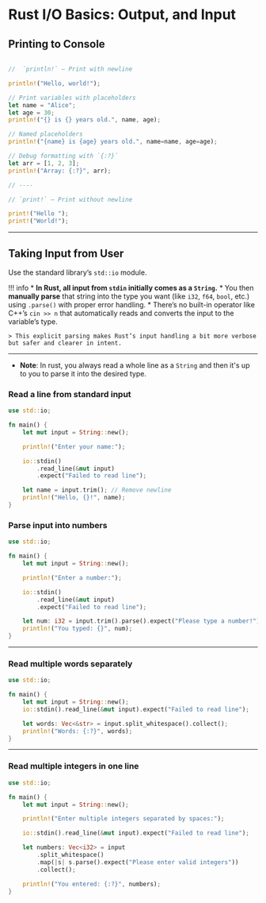 # Rust I/O Basics: Output, and Input

## Printing to Console


```rust

//  `println!` — Print with newline

println!("Hello, world!");

// Print variables with placeholders
let name = "Alice";
let age = 30;
println!("{} is {} years old.", name, age);

// Named placeholders
println!("{name} is {age} years old.", name=name, age=age);

// Debug formatting with `{:?}`
let arr = [1, 2, 3];
println!("Array: {:?}", arr);

// ----

// `print!` — Print without newline

print!("Hello ");
print!("World!");

```

---

## Taking Input from User

Use the standard library’s `std::io` module.

!!! info
    * **In Rust, all input from `stdin` initially comes as a `String`.**
    * You then **manually parse** that string into the type you want (like `i32`, `f64`, `bool`, etc.) using `.parse()` with proper error handling.
    * There’s no built-in operator like C++’s `cin >> n` that automatically reads and converts the input to the variable’s type.

    > This explicit parsing makes Rust’s input handling a bit more verbose but safer and clearer in intent.

---

- **Note**: In rust, you always read a whole line as a `String` and then it's up to you to parse it into the desired type.


### Read a line from standard input

```rust
use std::io;

fn main() {
    let mut input = String::new();

    println!("Enter your name:");

    io::stdin()
        .read_line(&mut input)
        .expect("Failed to read line");

    let name = input.trim(); // Remove newline
    println!("Hello, {}!", name);
}
```

### Parse input into numbers

```rust
use std::io;

fn main() {
    let mut input = String::new();

    println!("Enter a number:");

    io::stdin()
        .read_line(&mut input)
        .expect("Failed to read line");

    let num: i32 = input.trim().parse().expect("Please type a number!");
    println!("You typed: {}", num);
}
```

---

### Read multiple words separately

```rust
use std::io;

fn main() {
    let mut input = String::new();
    io::stdin().read_line(&mut input).expect("Failed to read line");

    let words: Vec<&str> = input.split_whitespace().collect();
    println!("Words: {:?}", words);
}
```

---

### Read multiple integers in one line

```rust
use std::io;

fn main() {
    let mut input = String::new();

    println!("Enter multiple integers separated by spaces:");

    io::stdin().read_line(&mut input).expect("Failed to read line");

    let numbers: Vec<i32> = input
        .split_whitespace()
        .map(|s| s.parse().expect("Please enter valid integers"))
        .collect();

    println!("You entered: {:?}", numbers);
}
```
